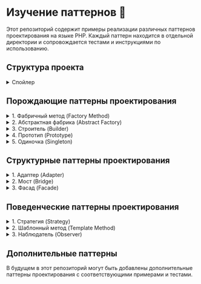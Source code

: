# Изучение паттернов 📖

Этот репозиторий содержит примеры реализации различных паттернов проектирования на языке PHP. Каждый паттерн находится в
отдельной директории и сопровождается тестами и инструкциями по использованию.

## Структура проекта

<details>
  <summary>Спойлер</summary>

```
patterns_learning/  
├── creational/
│ ├── factory_method/  
│ │ └── ... 
│ ├── abstract_factory/
│ │ └── ...
│ ├── builder/
│ │ └── ...
│ ├── prototype/
│ │ └── ...
│ └── singleton/
│   └── ...
├── structural/
│ ├── adapter/  
│ │ └── ...
│ ├── bridge/  
│ │ └── ...
│ └── facade/  
│   └── ...
├── behavioral/
│ ├── strategy/  
│ │ └── ...
│ ├── template_method/  
│ │ └── ...
│ └── observer/  
│   └── ...
└── composer.json
```

</details>

## Порождающие паттерны проектирования

<details>
  <summary>1. Фабричный метод (Factory Method)</summary>

**Описание**: Фабричный метод определяет интерфейс для создания объекта, но позволяет подклассам изменять тип
создаваемого объекта.

**Пример**: Система управления заказами в интернет-магазине, которая поддерживает различные типы заказов (обычный,
предзаказ, заказ с доставкой).

**Использование**:

```bash
cd creational/factory_method
composer install
php client.php
composer test
```

**Файловая структура примера**:
```
factory_method/  
├── lib/  
│ ├── Factories/  
│ │ ├── RegularOrderFactory.php  
│ │ ├── PreOrderFactory.php  
│ │ └── DeliveryOrderFactory.php  
│ ├── Orders/  
│ │ ├── IOrder.php  
│ │ ├── RegularOrder.php  
│ │ ├── PreOrder.php  
│ │ └── DeliveryOrder.php  
│ └── OrderFactory.php  
├── tests/  
│ └── OrderFactoryTest.php  
├── client.php  
└── composer.json
```

</details>
<details>
  <summary>2. Абстрактная фабрика (Abstract Factory)</summary>

**Описание**: Абстрактная фабрика предоставляет интерфейс для создания семейств взаимосвязанных или взаимозависимых
объектов без указания их конкретных классов.

**Пример**: Система создания UI-компонентов для разных операционных систем.

Использование:
Создайте файл .env в корне папки abstract_factory с содержимым:
OS=Windows или OS=Mac

```bash
cd creational/abstract_factory
composer install
php client.php
composer test
```
**Файловая структура примера**:
```
abstract_factory/
├── lib/
│ ├── Factories/
│ │ ├── GUIFactory.php
│ │ ├── WindowsFactory.php
│ │ └── MacFactory.php
│ └── Products/
│   ├── IButton.php
│   ├── ICheckbox.php
│   ├── WindowsButton.php
│   ├── MacOSButton.php
│   ├── WindowsCheckbox.php
│   └── MacOSCheckbox.php
├── tests/
│ └── AbstractFactoryTest.php
├── client.php  
└── composer.json
```
</details>

<details>
  <summary>3. Строитель (Builder)</summary>

**Описание**: Паттерн Строитель отделяет конструирование сложного объекта от его представления, так что в результате
одного и того же процесса конструирования могут получаться разные представления.

**Пример**: Система создания различных видов пиццы с гибкой конфигурацией.

Использование:

```bash
cd creational/builder
composer install
php client.php
composer test
```
**Файловая структура примера**:
```
builder/
├── lib/
│ ├── Builders/
│ │ ├── IPizzaBuilder.php
│ │ ├── PepperoniPizzaBuilder.php
│ │ ├── MushroomPizzaBuilder.php
│ │ └── HawaiianPizzaBuilder.php
│ ├── Products/
│ │ └── Pizza.php
│ └── PizzaDirector.php
├── tests/
│ └── PizzaBuilderTest.php
├── client.php  
└── composer.json
```
</details>
<details>
  <summary>4. Прототип (Prototype)</summary>

**Описание**: Паттерн Прототип позволяет копировать объекты, не вдаваясь в подробности их реализации.

**Пример**: Система создания и клонирования различных видов документов (счета, договора, отчеты).

Использование:

```bash
cd creational/prototype
composer install
php client.php
composer test
```
**Файловая структура примера**:
```
prototype/
├── lib/
│ ├── IDocumentPrototype.php
│ ├── Document.php
│ ├── InvoiceDocument.php
│ ├── ContractDocument.php
│ └── ReportDocument.php
├── tests/
│ └── DocumentPrototypeTest.php
├── client.php  
└── composer.json
```
</details>

<details> 
<summary>5. Одиночка (Singleton)</summary>

**Описание**: Паттерн Одиночка гарантирует, что класс имеет только один экземпляр, и предоставляет глобальную точку доступа к этому экземпляру.

**Пример**: Система управления настройками приложения.

**Использование**:

```bash
cd creational/singleton
composer install
php client.php
composer test
```
**Файловая структура примера**:
```
singleton/
├── lib/
│ ├── ISettingsInterface.php
│ ├── Settings.php
│ └── AppSettings.php
├── tests/
│ └── SettingsTest.php
├── client.php  
└── composer.json
```
</details>

## Структурные паттерны проектирования

<details> 
<summary>1. Адаптер (Adapter)</summary>

**Описание**: Паттерн Адаптер позволяет объектам с несовместимыми интерфейсами работать вместе. Он оборачивает один из объектов так, чтобы он мог взаимодействовать с другим объектом через общий интерфейс.

**Пример**: Система управления умным домом, которая должна поддерживать работу с устройствами различных производителей.

**Использование**:

```bash
cd creational/adapter
composer install
php client.php
composer test
```
**Файловая структура примера**:
```
adapter/
├── lib/
│ ├── Devices/
│ │ ├── ISmartDevice.php
│ │ ├── Light.php
│ │ └── Socket.php
│ ├── SmartHomeController.php
│ └── SocketAdapter.php
├── tests/
│ └── AdapterTest.php
├── client.php
└── composer.json
```
</details>

<details> 
<summary>2. Мост (Bridge)</summary>

**Описание**: Паттерн Мост разделяет один или несколько классов на две отдельные иерархии — абстракцию и реализацию, позволяя изменять их независимо друг от друга.

**Пример**: Система управления мультимедиа, которая должна поддерживать различные типы устройств воспроизведения (телевизоры, радиоприемники) и различные пульты дистанционного управления (классический пульт, продвинутый пульт).

**Использование**:

```bash
cd structural/bridge
composer install
php client.php
composer test
```
**Файловая структура примера**:
```

bridge/
├── lib/
│ ├── Devices/
│ │ ├── IDevice.php
│ │ ├── TV.php
│ │ └── Radio.php
│ └── Remotes/
│   ├── RemoteControl.php
│   └── AdvancedRemote.php
├── tests/
│ └── BridgeTest.php
├── client.php
└── composer.json
```
</details>

<details> 
<summary>3. Фасад (Facade)</summary>

**Описание**: Паттерн Фасад предоставляет унифицированный интерфейс к группе интерфейсов в подсистеме, упрощая ее использование. Фасад определяет высокоуровневый интерфейс, который делает подсистему проще для использования.

**Пример**: Система управления заказами, которая должна предоставлять простой интерфейс для выполнения сложных операций, таких как создание заказа, добавление товаров, расчет стоимости и оформление доставки.

**Использование**:

```bash
cd structural/facade
composer install
php client.php
composer test
```
**Файловая структура примера**:
```
facade/
├── lib/
│ ├── SubSystems/
│ │ ├── Order.php
│ │ ├── Product.php
│ │ ├── Shipping.php
│ │ └── Payment.php
│ └── OrderFacade.php
├── tests/
│ └── FacadeTest.php
├── client.php
└── composer.json
```
</details>

## Поведенческие паттерны проектирования

<details> 
<summary>1. Стратегия (Strategy)</summary>

**Описание**: Паттерн Стратегия определяет семейство алгоритмов, инкапсулирует каждый из них и делает их взаимозаменяемыми. Это позволяет изменять алгоритмы независимо от клиентов, которые их используют.

**Пример**: Система сортировки данных, которая должна поддерживать различные алгоритмы сортировки (например, сортировка пузырьком, быстрая сортировка, сортировка слиянием).

**Использование**:

```bash
cd behavioral/strategy
composer install
php client.php
composer test
```
**Файловая структура примера**:
```
strategy/
├── lib/
│ ├── SortStrategies/
│ │ ├── SortStrategy.php
│ │ ├── BubbleSort.php
│ │ ├── QuickSort.php
│ │ └── MergeSort.php
│ └── Sorter.php
├── tests/
│ └── StrategyTest.php
├── client.php
└── composer.json
```
</details>

<details> 
<summary>2. Шаблонный метод (Template Method)</summary>

**Описание**: Паттерн Шаблонный метод определяет скелет алгоритма в методе, перекладывая ответственность за некоторые его шаги на подклассы. Это позволяет подклассам переопределять шаги алгоритма, не изменяя его структуру.

**Пример**: Система генерации отчетов, которая должна поддерживать различные типы отчетов (например, отчет по продажам, отчет по клиентам).

**Использование**:

```bash
cd behavioral/template_method
composer install
php client.php
composer test
```
**Файловая структура примера**:
```

template_method/
├── lib/
│ └── Reports/
│   ├── Report.php
│   ├── SalesReport.php
│   └── CustomerReport.php
├── tests/
│ └── TemplateMethodTest.php
├── client.php
└── composer.json
```
</details>

<details> 
<summary>3. Наблюдатель (Observer)</summary>

**Описание**: Паттерн Наблюдатель определяет зависимость "один ко многим" между объектами таким образом, что при изменении состояния одного объекта все зависящие от него объекты уведомляются и обновляются автоматически.

**Пример**:  Система уведомлений, которая должна уведомлять подписчиков о различных событиях (например, новое сообщение, изменение статуса заказа, новое уведомление).

**Использование**:

```bash
cd behavioral/observer
composer install
php client.php
composer test
```
**Файловая структура примера**:
```
observer/
├── lib/
│ ├── Publishers/
│ │ ├── NotificationSystem.php
│ │ └── IPublisher.php
│ └── Subscribers/
│   ├── ISubscriber.php
│   ├── SMSNotifier.php
│   └── EmailNotifier.php
├── tests/
│ └── ObserverTest.php
├── client.php
└── composer.json
```
</details>

## Дополнительные паттерны

В будущем в этот репозиторий могут быть добавлены дополнительные паттерны проектирования с соответствующими примерами и
тестами.
